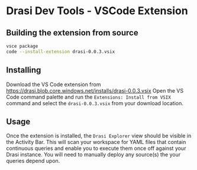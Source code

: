 # Drasi Dev Tools - VSCode Extension

## Building the extension from source

```bash
vsce package
code --install-extension drasi-0.0.3.vsix
```

## Installing

Download the VS Code extension from https://drasi.blob.core.windows.net/installs/drasi-0.0.3.vsix
Open the VS Code command palette and run the `Extensions: Install from VSIX` command and select the `drasi-0.0.3.vsix` from your download location.

## Usage

Once the extension is installed, the `Drasi Explorer` view should be visible in the Activity Bar.  This will scan your workspace for YAML files that contain continuous queries and enable you to execute them once off against your Drasi instance.  You will need to manually deploy any source(s) the your queries depend upon.
